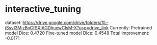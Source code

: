 # interactive_tuning

dataset: https://drive.google.com/drive/folders/1lL-jSsvI3MjzBnCfSXIAGDhuewClsM-X?usp=drive_link
Currently:
Pretrained model Dice:  0.4720
Fine-tuned model Dice:  0.4548
Total improvement:      -0.0171
